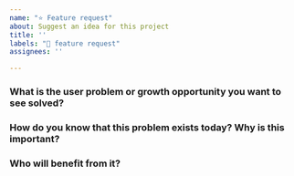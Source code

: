 ```yaml
---
name: "⭐️ Feature request"
about: Suggest an idea for this project
title: ''
labels: "🌟 feature request"
assignees: ''

---
```


### What is the user problem or growth opportunity you want to see solved?

### How do you know that this problem exists today? Why is this important?

### Who will benefit from it?

